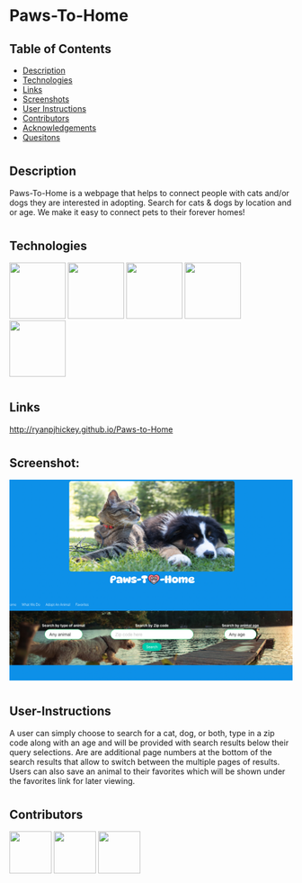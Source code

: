 # Paws-To-Home

## Table of Contents

- [Description](#Description)
- [Technologies](#Technologies)
- [Links](#Links)
- [Screenshots](#Screenshots)
- [User Instructions](#User-Instructions)
- [Contributors](#Contributors)
- [Acknowledgements](#Acknowledgements)
- [Quesitons](#Questions)

#

## Description

Paws-To-Home is a webpage that helps to connect people with cats and/or dogs they are interested in adopting. Search for cats & dogs by location and or age. We make it easy to connect pets to their forever homes!

#

## Technologies

<!-- html -->
<img src="https://www.logolynx.com/images/logolynx/s_1a/1a6dec46e15b0c11c178b4c7d1efd937.png" width="100" height="100">
<!-- CSS -->
<img src="https://www.logolynx.com/images/logolynx/s_3b/3b9d42a73e06ccac04deb9073e5235ba.png" width="100" height="100">
<!-- Javascript -->
<img src="https://upload.wikimedia.org/wikipedia/commons/thumb/9/99/Unofficial_JavaScript_logo_2.svg/512px-Unofficial_JavaScript_logo_2.svg.png?20141107110902>" width="100" height="100">
<!-- jquery -->
<img src="https://www.logolynx.com/images/logolynx/s_7c/7cd9586a595db92320ebf7beab22a7af.png" width="100" height="100">
<!-- bulma -->
<img src="https://logosandtypes.com/wp-content/uploads/2020/11/bulma.svg" width="100" height="100">

<!--  -->

#

## Links

http://ryanpjhickey.github.io/Paws-to-Home

#

## Screenshot:

![image](./assets/images/p2h.png)

#

## User-Instructions

A user can simply choose to search for a cat, dog, or both, type in a zip code along with an age and will be provided with search results below their query selections. Are are additional page numbers at the bottom of the search results that allow to switch between the multiple pages of results. Users can also save an animal to their favorites which will be shown under the favorites link for later viewing.

#

## Contributors

[<img src="https://ca.slack-edge.com/T03EP850QMA-U03MKQ6HKB3-2c9d97da4786-512" width="75" height="75">](https://github.com/ryanpjhickey)
[<img src="https://ca.slack-edge.com/T03EP850QMA-U03MKSQRW6P-3ef746271a44-512" width="75" height="75">](https://github.com/KevinHall4255)
[<img src="https://ca.slack-edge.com/T03EP850QMA-U03LRRGR9SA-26e6f5444e8e-512" width="75" height="75">](https://github.com/jonathonb1)
